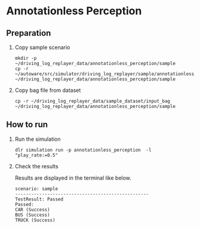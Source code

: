 # Annotationless Perception

## Preparation

1. Copy sample scenario

   ```shell
   mkdir -p ~/driving_log_replayer_data/annotationless_perception/sample
   cp -r ~/autoware/src/simulator/driving_log_replayer/sample/annotationless_perception/scenario.yaml ~/driving_log_replayer_data/annotationless_perception/sample
   ```

2. Copy bag file from dataset

   ```shell
   cp -r ~/driving_log_replayer_data/sample_dataset/input_bag ~/driving_log_replayer_data/annotationless_perception/sample
   ```

## How to run

1. Run the simulation

   ```shell
   dlr simulation run -p annotationless_perception  -l "play_rate:=0.5"
   ```

2. Check the results

   Results are displayed in the terminal like below.

   ```shell
   scenario: sample
   --------------------------------------------------
   TestResult: Passed
   Passed:
   CAR (Success)
   BUS (Success)
   TRUCK (Success)
   ```
